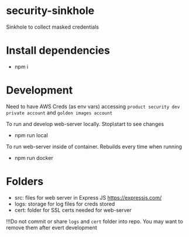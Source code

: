 # security-sinkhole
Sinkhole to collect masked credentials


# Install dependencies

- npm i

# Development
Need to have AWS Creds (as env vars) accessing `product security dev private account` and `golden images account`

To run and develop web-server locally. Stop\start to see changes

- npm run local

To run web-server inside of container. Rebuilds every time when running

- npm run docker

# Folders
- src: files for web server in Express JS https://expressjs.com/
- logs: storage for log files for creds stored
- cert: folder for SSL certs needed for web-server

!!!Do not commit or share `logs` and `cert` folder into repo. You may want to remove them after evert development